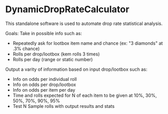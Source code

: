 # DynamicDropRateCalculator
This standalone software is used to automate drop rate statistical analysis.

Goals:
Take in possible info such as:
 - Repeatedly ask for lootbox item name and chance (ex: "3 diamonds" at .3% chance)
 - Rolls per drop/lootbox (kem rolls 3 times)
 - Rolls per day (range or static number)
   
Output a varity of information based on input drop/lootbox such as:
 - Info on odds per individual roll
 - Info on odds per drop/lootbox
 - Info on odds per item per day
 - Time and rolls expected for N of each item to be given at 10%, 30%, 50%, 70%, 90%, 95%
 - Test N Sample rolls with output results and stats 
